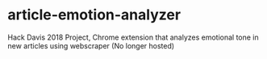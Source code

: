 # article-emotion-analyzer
Hack Davis 2018 Project, Chrome extension that analyzes emotional tone in new articles using webscraper (No longer hosted)

